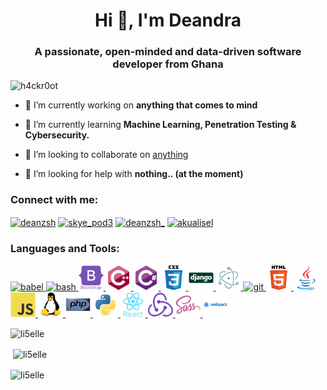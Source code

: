<!-- - 👋 Hi, I’m Deandra
- 👀 I’m interested in Computer Programming, Web Development, Networking, Ethical Hacking, Machine Learning, Cybersecurity...
- 🌱 I’m currently learning C++, Python and Java...
- 💞️ I’m looking to collaborate on anything i may find interest in🤗
- 📫 How to reach me:
    - <a href="https://www.twitter.com/skye_pod3">Twitter</a>
    - <a href="https://www.instagram.com/@deliscode">Instagram</a>
    - <a href="http://linkedin.com/in/deandra-buckman-bb03261a5">LinkedIn</a>
    - <a href="https://discordapp.com/users/691000536677351455">Discord</a>
 -->
 <h1 align="center">Hi 👋, I'm Deandra</h1>
<h3 align="center">A passionate, open-minded and data-driven software developer from Ghana</h3>

<p align="left"> <img src="https://komarev.com/ghpvc/?username=h4ckr0ot&label=Profile%20views&color=0e75b6&style=flat" alt="h4ckr0ot" /> </p>

- 🔭 I’m currently working on **anything that comes to mind**

- 🌱 I’m currently learning **Machine Learning, Penetration Testing & Cybersecurity.**

- 👯 I’m looking to collaborate on [anything](https://t.me/li5elle)

- 🤝 I’m looking for help with **nothing.. (at the moment)**

<!-- - 💬 Ask me about **python, react, javascript** -->

<h3 align="left">Connect with me:</h3>
<p align="left">
<a href="https://dev.to/deanzsh" target="blank"><img align="center" src="https://cdn.jsdelivr.net/npm/simple-icons@3.0.1/icons/dev-dot-to.svg" alt="deanzsh" height="30" width="40" /></a>
<a href="https://twitter.com/skye_pod3" target="blank"><img align="center" src="https://raw.githubusercontent.com/rahuldkjain/github-profile-readme-generator/master/src/images/icons/Social/twitter.svg" alt="skye_pod3" height="30" width="40" /></a>
<a href="https://instagram.com/deanzsh_" target="blank"><img align="center" src="https://raw.githubusercontent.com/rahuldkjain/github-profile-readme-generator/master/src/images/icons/Social/instagram.svg" alt="deanzsh_" height="30" width="40" /></a>
<a href="https://www.hackerrank.com/akualisel" target="blank"><img align="center" src="https://raw.githubusercontent.com/rahuldkjain/github-profile-readme-generator/master/src/images/icons/Social/hackerrank.svg" alt="akualisel" height="30" width="40" /></a>
</p>

<h3 align="left">Languages and Tools:</h3>
    <p align="left"> <a href="https://babeljs.io/" target="_blank"> <img src="https://www.vectorlogo.zone/logos/babeljs/babeljs-icon.svg" alt="babel" width="40" height="40"/> </a> <a href="https://www.gnu.org/software/bash/" target="_blank"> <img src="https://www.vectorlogo.zone/logos/gnu_bash/gnu_bash-icon.svg" alt="bash" width="40" height="40"/> </a> <a href="https://getbootstrap.com" target="_blank"> <img src="https://raw.githubusercontent.com/devicons/devicon/master/icons/bootstrap/bootstrap-plain-wordmark.svg" alt="bootstrap" width="40" height="40"/> </a> <a href="https://www.w3schools.com/cpp/" target="_blank"> <img src="https://raw.githubusercontent.com/devicons/devicon/master/icons/cplusplus/cplusplus-original.svg" alt="cplusplus" width="40" height="40"/> </a> <a href="https://www.w3schools.com/cs/" target="_blank"> <img src="https://raw.githubusercontent.com/devicons/devicon/master/icons/csharp/csharp-original.svg" alt="csharp" width="40" height="40"/> </a> <a href="https://www.w3schools.com/css/" target="_blank"> <img src="https://raw.githubusercontent.com/devicons/devicon/master/icons/css3/css3-original-wordmark.svg" alt="css3" width="40" height="40"/> </a> <a href="https://www.djangoproject.com/" target="_blank"> <img src="https://raw.githubusercontent.com/devicons/devicon/master/icons/django/django-original.svg" alt="django" width="40" height="40"/> </a> <a href="https://www.electronjs.org" target="_blank"> <img src="https://raw.githubusercontent.com/devicons/devicon/master/icons/electron/electron-original.svg" alt="electron" width="40" height="40"/> </a> <a href="https://git-scm.com/" target="_blank"> <img src="https://www.vectorlogo.zone/logos/git-scm/git-scm-icon.svg" alt="git" width="40" height="40"/> </a> <a href="https://www.w3.org/html/" target="_blank"> <img src="https://raw.githubusercontent.com/devicons/devicon/master/icons/html5/html5-original-wordmark.svg" alt="html5" width="40" height="40"/> </a> <a href="https://www.java.com" target="_blank"> <img src="https://raw.githubusercontent.com/devicons/devicon/master/icons/java/java-original.svg" alt="java" width="40" height="40"/> </a> <a href="https://developer.mozilla.org/en-US/docs/Web/JavaScript" target="_blank"> <img src="https://raw.githubusercontent.com/devicons/devicon/master/icons/javascript/javascript-original.svg" alt="javascript" width="40" height="40"/> </a> <a href="https://www.linux.org/" target="_blank"> <img src="https://raw.githubusercontent.com/devicons/devicon/master/icons/linux/linux-original.svg" alt="linux" width="40" height="40"/> </a> <a href="https://www.php.net" target="_blank"> <img src="https://raw.githubusercontent.com/devicons/devicon/master/icons/php/php-original.svg" alt="php" width="40" height="40"/> </a> <a href="https://www.python.org" target="_blank"> <img src="https://raw.githubusercontent.com/devicons/devicon/master/icons/python/python-original.svg" alt="python" width="40" height="40"/> </a> <a href="https://reactjs.org/" target="_blank"> <img src="https://raw.githubusercontent.com/devicons/devicon/master/icons/react/react-original-wordmark.svg" alt="react" width="40" height="40"/> </a> <a href="https://redux.js.org" target="_blank"> <img src="https://raw.githubusercontent.com/devicons/devicon/master/icons/redux/redux-original.svg" alt="redux" width="40" height="40"/> </a> <a href="https://sass-lang.com" target="_blank"> <img src="https://raw.githubusercontent.com/devicons/devicon/master/icons/sass/sass-original.svg" alt="sass" width="40" height="40"/> </a> <a href="https://webpack.js.org" target="_blank"> <img src="https://raw.githubusercontent.com/devicons/devicon/d00d0969292a6569d45b06d3f350f463a0107b0d/icons/webpack/webpack-original-wordmark.svg" alt="webpack" width="40" height="40"/> </a> </p>

<p><img align="center" src="https://github-readme-stats.vercel.app/api/top-langs?username=li5elle&show_icons=true&locale=en&layout=compact" alt="li5elle" /></p>

<p>&nbsp;<img align="center" src="https://github-readme-stats.vercel.app/api?username=li5elle&show_icons=true&locale=en" alt="li5elle" /></p>

<p><img align="center" src="https://github-readme-streak-stats.herokuapp.com/?user=li5elle&" alt="li5elle" /></p>

<!---
HybridCodes/HybridCodes is a ✨ special ✨ repository because its `README.md` (this file) appears on your GitHub profile.
You can click the Preview link to take a look at your changes.
--->
